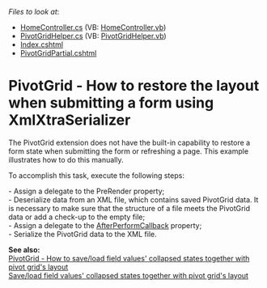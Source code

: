 <!-- default file list -->
*Files to look at*:

* [HomeController.cs](./CS/WebSite/Controllers/HomeController.cs) (VB: [HomeController.vb](./VB/WebSite/Controllers/HomeController.vb))
* [PivotGridHelper.cs](./CS/WebSite/Controllers/PivotGridHelper.cs) (VB: [PivotGridHelper.vb](./VB/WebSite/Controllers/PivotGridHelper.vb))
* [Index.cshtml](./CS/WebSite/Views/Home/Index.cshtml)
* [PivotGridPartial.cshtml](./CS/WebSite/Views/Home/PivotGridPartial.cshtml)
<!-- default file list end -->
# PivotGrid - How to restore the layout when submitting a form using XmlXtraSerializer


<p>The PivotGrid extension does not have the built-in capability to restore a form state when submitting the form or refreshing a page. This example illustrates how to do this manually.</p><p>To accomplish this task, execute the following steps:</p><p>- Assign a delegate to the PreRender property;<br />
- Deserialize data from an XML file, which contains saved PivotGrid data. It is necessary to make sure that the structure of a file meets the PivotGrid data or add a check-up to the empty file;<br />
- Assign a delegate to the <a href="http://documentation.devexpress.com/#AspNet/DevExpressWebMvcPivotGridSettings_AfterPerformCallbacktopic"><u>AfterPerformCallback</u></a> property;<br />
- Serialize the PivotGrid data to the XML file.</p><p><strong>See also:</strong><strong><br />
</strong><a href="https://www.devexpress.com/Support/Center/p/E4219">PivotGrid - How to save/load field values' collapsed states together with pivot grid's layout</a><br />
<a href="https://www.devexpress.com/Support/Center/p/E20015">Save/load field values' collapsed states together with pivot grid's layout</a></p>

<br/>


